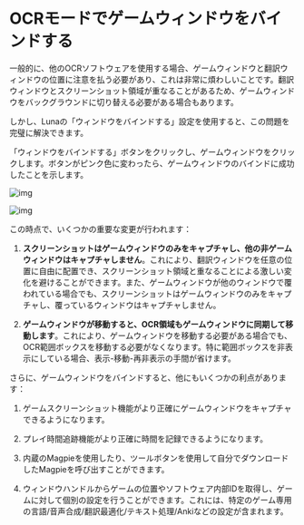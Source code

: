 # OCRモードでゲームウィンドウをバインドする

一般的に、他のOCRソフトウェアを使用する場合、ゲームウィンドウと翻訳ウィンドウの位置に注意を払う必要があり、これは非常に煩わしいことです。翻訳ウィンドウとスクリーンショット領域が重なることがあるため、ゲームウィンドウをバックグラウンドに切り替える必要がある場合もあります。

しかし、Lunaの「ウィンドウをバインドする」設定を使用すると、この問題を完璧に解決できます。

「ウィンドウをバインドする」ボタンをクリックし、ゲームウィンドウをクリックします。ボタンがピンク色に変わったら、ゲームウィンドウのバインドに成功したことを示します。

![img](https://image.lunatranslator.org/zh/gooduseocr/bind.png)

![img](https://image.lunatranslator.org/zh/gooduseocr/bindok.png)

この時点で、いくつかの重要な変更が行われます：

1. **スクリーンショットはゲームウィンドウのみをキャプチャし、他の非ゲームウィンドウはキャプチャしません**。これにより、翻訳ウィンドウを任意の位置に自由に配置でき、スクリーンショット領域と重なることによる激しい変化を避けることができます。また、ゲームウィンドウが他のウィンドウで覆われている場合でも、スクリーンショットはゲームウィンドウのみをキャプチャし、覆っているウィンドウはキャプチャしません。

2. **ゲームウィンドウが移動すると、OCR領域もゲームウィンドウに同期して移動します**。これにより、ゲームウィンドウを移動する必要がある場合でも、OCR範囲ボックスを移動する必要がなくなります。特に範囲ボックスを非表示にしている場合、表示-移動-再非表示の手間が省けます。

さらに、ゲームウィンドウをバインドすると、他にもいくつかの利点があります：

1. ゲームスクリーンショット機能がより正確にゲームウィンドウをキャプチャできるようになります。

2. プレイ時間追跡機能がより正確に時間を記録できるようになります。

3. 内蔵のMagpieを使用したり、ツールボタンを使用して自分でダウンロードしたMagpieを呼び出すことができます。

4. ウィンドウハンドルからゲームの位置やソフトウェア内部IDを取得し、ゲームに対して個別の設定を行うことができます。これには、特定のゲーム専用の言語/音声合成/翻訳最適化/テキスト処理/Ankiなどの設定が含まれます。
